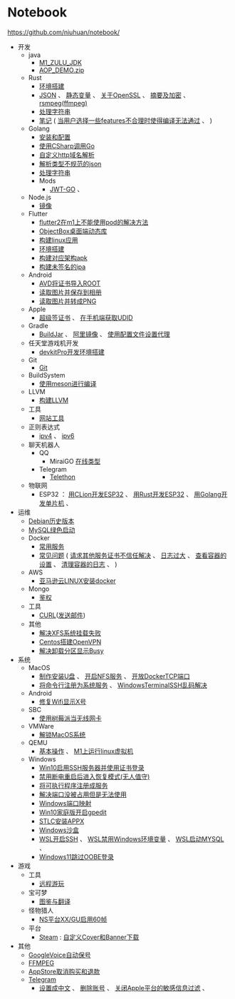 Notebook
========

https://github.com/niuhuan/notebook/

- 开发
  - java
    - [M1_ZULU_JDK](开发/Java/m1_zulu_jdk.md)
    - [AOP_DEMO.zip](开发/Java/aop_lock.zip)
  - Rust
    - [环境搭建](开发/Rust/env/环境搭建.md)
    - [JSON](开发/Rust/crates/JSON.md) 、 
      [静态变量](开发/Rust/crates/静态变量.md) 、 
      [关于OpenSSL](开发/Rust/crates/关于OpenSSL.md) 、
      [摘要及加密](开发/Rust/crates/摘要及加密.md) 、
      [rsmpeg(ffmpeg)](开发/Rust/crates/rsmpeg.md)
    - [处理字符串](开发/Rust/处理字符串.md)
    - [笔记](开发/Rust/笔记.md) (
        [当用户选择一些features不合理时使得编译无法通过](开发/Rust/笔记.md#当用户选择一些features不合理时使得编译无法通过) 、
      )
  - Golang
    - [安装和配置](开发/Golang/安装和配置.md) 
    - [使用CSharp调用Go](开发/Golang/使用CSharp调用Go.md)
    - [自定义http域名解析](开发/Golang/自定义http域名解析.md)
    - [解析类型不规范的json](开发/Golang/FuzzyJson/解析类型不规范的json.md)
    - [处理字符串](开发/Golang/处理字符串.md)
    - Mods
      - [JWT-GO](开发/Golang/mods/JWT-GO.md) 、
  - Node.js
    - [镜像](开发/Node.js/镜像.md)
  - Flutter
    - [flutter2在m1上不能使用pod的解决方法](开发/Flutter/flutter2在m1上不能使用pod的解决方法.md)
    - [ObjectBox桌面端动态库](开发/Flutter/ObjectBox桌面端动态库.md)
    - [构建linux应用](开发/Flutter/构建linux应用.md)
    - [环境搭建](开发/Flutter/环境搭建.md)
    - [构建对应架构apk](开发/Flutter/构建对应架构apk.md)
    - [构建未签名的ipa](开发/Flutter/构建未签名的ipa.md)
  - Android
    - [AVD将证书导入ROOT](开发/Android/AVD将证书导入ROOT.md)
    - [读取图片并保存到相册](开发/Android/读取图片并保存到相册.md)
    - [读取图片并转成PNG](开发/Android/读取图片并转成PNG.md)
  - Apple
    - [超级签证书](开发/Apple/超级签证书.md) 、 [在手机端获取UDID](开发/Apple/其他.md#在手机端获取UDID)
  - Gradle
    - [BuildJar](开发/Gradle/BuildJar.md) 、
      [阿里镜像](开发/Gradle/阿里镜像.md) 、
      [使用配置文件设置代理](开发/Gradle/使用配置文件设置代理.md)
  - 任天堂游戏机开发
    - [devkitPro开发环境搭建](开发/任天堂/devkitPro开发环境搭建.md)
  - Git
    - [Git](开发/Git/Git.md)
  - BuildSystem
    - [使用meson进行编译](开发/BuildSystem/使用meson进行编译.md)
  - LLVM
    - [构建LLVM](开发/LLVM/构建LLVM.md)
  - 工具
    - [网站工具](开发/工具/网站工具.md) 
  - 正则表达式
    - [ipv4](开发/正则/ipv4.md) 、
      [ipv6](开发/正则/ipv6.md)
  - 聊天机器人
    - QQ
      - MiraiGO
          [在线类型](开发/聊天机器人/QQ/MiraiGo/在线类型.md)
    - Telegram
      - [Telethon](开发/聊天机器人/Telegram/Telethon.md)
  - 物联网 
    - ESP32 ： 
      [用CLion开发ESP32](开发/物联网/用CLion开发ESP32.md) 、
      [用Rust开发ESP32](开发/物联网/用Rust开发ESP32.md) 、
      [用Golang开发单片机](开发/物联网/用Golang开发单片机.md) 、
- 运维
  - [Debian历史版本](运维/Debian/历史版本.md)
  - [MySQL绿色启动](运维/MySQL/MySQL绿色启动.md)
  - Docker
    - [常用服务](运维/Docker/常用服务.md)
    - [常见问题](运维/Docker/常见问题.md) (
      [请求其他服务证书不信任解决](运维/Docker/常见问题.md#请求其他服务证书不信任解决) 、
      [日志过大](运维/Docker/常见问题.md#日志过大) 、
      [查看容器的设置](运维/Docker/常见问题.md#查看容器的设置) 、
      [清理容器的日志](运维/Docker/常见问题.md#清理容器的日志) 、
      )
  - AWS
    - [亚马逊云LINUX安装docker](运维/亚马逊云/亚马逊云LINUX安装docker.md)
  - Mongo
    - [鉴权](运维/Mongo/鉴权.md)
  - 工具
    - [CURL](运维/工具/CURL.md)([发送邮件](运维/工具/CURL.md#发送邮件))
  - 其他
    - [解决XFS系统挂载失败](运维/其他/解决XFS系统挂载失败.md)
    - [Centos搭建OpenVPN](运维/其他/Centos搭建OpenVPN.md)
    - [解决卸载分区显示Busy](运维/其他/解决卸载分区显示Busy.md)
- 系统
  - MacOS
    - [制作安装U盘](系统/MacOS/制作安装U盘.md) 、
      [开启NFS服务](系统/MacOS/开启NFS服务.md) 、
      [开放DockerTCP端口](系统/MacOS/开放DockerTCP端口.md)
    - [将命令行注册为系统服务](系统/MacOS/将命令行注册为系统服务.md) 、
      [WindowsTerminalSSH乱码解决](系统/MacOS/WindowsTerminalSSH乱码解决.md)
  - Android
    - [修复Wifi显示X号](系统/Android/修复Wifi显示X号.md) 
  - SBC
    - [使用树莓派当无线网卡](系统/SBC/使用树莓派当无线网卡.md)
  - VMWare
    - [解锁MacOS系统](系统/VMWare/解锁macOS系统.md)
  - QEMU
    - [基本操作](系统/Qemu/基本操作.md) 、 [M1上运行linux虚拟机](系统/Qemu/M1上运行linux虚拟机.md)
  - Windows
    - [Win10启用SSH服务器并使用证书登录](系统/Windows/Win10启用SSH服务器并使用证书登录.md)
    - [禁用断电重启后进入恢复模式(无人值守)](系统/Windows/禁用断电重启后进入恢复模式(无人值守).md)
    - [将可执行程序注册成服务](系统/Windows/将可执行程序注册成服务.md)
    - [解决端口没被占用但是无法使用](系统/Windows/解决端口没被占用但是无法使用.md)
    - [Windows端口映射](系统/Windows/Windows端口映射.md)
    - [Win10家庭版开启gpedit](系统/Windows/Win10家庭版开启gpedit.md)
    - [STLC安装APPX](系统/Windows/STLC安装APPX.md)
    - [Windows沙盒](系统/Windows/Windows沙盒.md)
    - [WSL开启SSH](系统/Windows/WSL开启SSH.md) 、
      [WSL禁用Windows环境变量](系统/Windows/WSL禁用Windows环境变量.md) 、
      [WSL启动MYSQL](系统/Windows/WSL启动MYSQL.md) 、
    - [Windows11跳过OOBE登录](系统/Windows/Windows11跳过OOBE登录.md)
- 游戏
  - 工具
    - [远程游玩](游戏/工具/远程游玩.md)
  - 宝可梦
    - [图鉴与翻译](游戏/宝可梦/图鉴与翻译.md)
  - 怪物猎人
    - [NS平台XX/GU启用60帧](游戏/怪物猎人/NS平台XX-GU启用60帧.md) 
  - 平台
    - [Steam](游戏/平台/Steam.md) :  [自定义Cover和Banner下载](游戏/平台/Steam.md#自定义cover和banner下载)
- 其他
  - [GoogleVoice自动保号](其他/GoogleVoice自动保号.md)
  - [FFMPEG](其他/FFMPEG.md)
  - [AppStore取消购买和退款](其他/AppStore取消购买和退款.md)
  - [Telegram](其他/Telegram.md)<br />
      - [设置成中文](其他/Telegram.md#设置成中文) 、
        [删除账号](其他/Telegram.md#删除账号) 、
        [关闭Apple平台的敏感信息过滤](其他/Telegram.md#关闭apple平台的敏感信息过滤) 、

